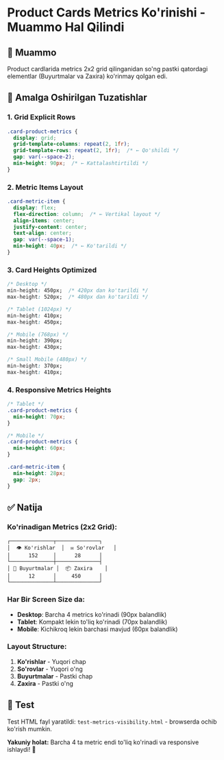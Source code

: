 # Product Cards Metrics Ko'rinishi - Muammo Hal Qilindi

## 🐛 Muammo
Product cardlarida metrics 2x2 grid qilinganidan so'ng pastki qatordagi elementlar (Buyurtmalar va Zaxira) ko'rinmay qolgan edi.

## 🔧 Amalga Oshirilgan Tuzatishlar

### 1. Grid Explicit Rows
```css
.card-product-metrics {
  display: grid;
  grid-template-columns: repeat(2, 1fr);
  grid-template-rows: repeat(2, 1fr);  /* ← Qo'shildi */
  gap: var(--space-2);
  min-height: 90px;  /* ← Kattalashtirtildi */
}
```

### 2. Metric Items Layout
```css
.card-metric-item {
  display: flex;
  flex-direction: column;  /* ← Vertikal layout */
  align-items: center;
  justify-content: center;
  text-align: center;
  gap: var(--space-1);
  min-height: 40px;  /* ← Ko'tarildi */
}
```

### 3. Card Heights Optimized
```css
/* Desktop */
min-height: 450px;  /* 420px dan ko'tarildi */
max-height: 520px;  /* 480px dan ko'tarildi */

/* Tablet (1024px) */
min-height: 410px;
max-height: 450px;

/* Mobile (768px) */
min-height: 390px;
max-height: 430px;

/* Small Mobile (480px) */
min-height: 370px;
max-height: 410px;
```

### 4. Responsive Metrics Heights
```css
/* Tablet */
.card-product-metrics {
  min-height: 70px;
}

/* Mobile */
.card-product-metrics {
  min-height: 60px;
}

.card-metric-item {
  min-height: 28px;
  gap: 2px;
}
```

## ✅ Natija

### Ko'rinadigan Metrics (2x2 Grid):
```
┌──────────────┬──────────────┐
│  👁️ Ko'rishlar  │  ✉️ So'rovlar   │
│      152     │      28      │
└──────────────┼──────────────┤
│ 🛒 Buyurtmalar │  📦 Zaxira    │
│      12      │     450      │
└──────────────┴──────────────┘
```

### Har Bir Screen Size da:
- **Desktop**: Barcha 4 metrics ko'rinadi (90px balandlik)
- **Tablet**: Kompakt lekin to'liq ko'rinadi (70px balandlik) 
- **Mobile**: Kichikroq lekin barchasi mavjud (60px balandlik)

### Layout Structure:
1. **Ko'rishlar** - Yuqori chap
2. **So'rovlar** - Yuqori o'ng  
3. **Buyurtmalar** - Pastki chap
4. **Zaxira** - Pastki o'ng

## 🧪 Test
Test HTML fayl yaratildi: `test-metrics-visibility.html` - browserda ochib ko'rish mumkin.

**Yakuniy holat:** Barcha 4 ta metric endi to'liq ko'rinadi va responsive ishlaydi! 🎉